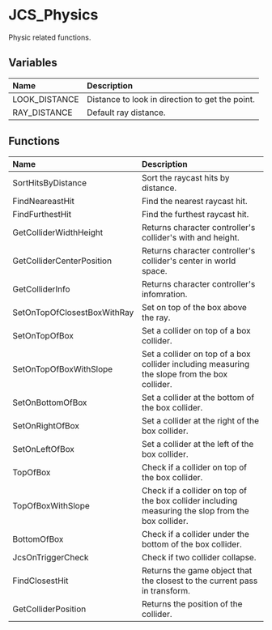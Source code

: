 # JCS_Physics

Physic related functions.

## Variables

| Name          | Description                                     |
|:--------------|:------------------------------------------------|
| LOOK_DISTANCE | Distance to look in direction to get the point. |
| RAY_DISTANCE  | Default ray distance.                           |

## Functions

| Name                        | Description                                                                                        |
|:----------------------------|:---------------------------------------------------------------------------------------------------|
| SortHitsByDistance          | Sort the raycast hits by distance.                                                                 |
| FindNeareastHit             | Find the nearest raycast hit.                                                                      |
| FindFurthestHit             | Find the furthest raycast hit.                                                                     |
| GetColliderWidthHeight      | Returns character controller's collider's with and height.                                         |
| GetColliderCenterPosition   | Returns character controller's collider's center in world space.                                   |
| GetColliderInfo             | Returns character controller's infomration.                                                        |
| SetOnTopOfClosestBoxWithRay | Set on top of the box above the ray.                                                               |
| SetOnTopOfBox               | Set a collider on top of a box collider.                                                           |
| SetOnTopOfBoxWithSlope      | Set a collider on top of a box collider including measuring the slope from the box collider.       |
| SetOnBottomOfBox            | Set a collider at the bottom of the box collider.                                                  |
| SetOnRightOfBox             | Set a collider at the right of the box collider.                                                   |
| SetOnLeftOfBox              | Set a collider at the left of the box collider.                                                    |
| TopOfBox                    | Check if a collider on top of the box collider.                                                    |
| TopOfBoxWithSlope           | Check if a collider on top of the box collider including measuring the slop from the box collider. |
| BottomOfBox                 | Check if a collider under the bottom of the box collider.                                          |
| JcsOnTriggerCheck           | Check if two collider collapse.                                                                    |
| FindClosestHit              | Returns the game object that the closest to the current pass in transform.                         |
| GetColliderPosition         | Returns the position of the collider.                                                              |
